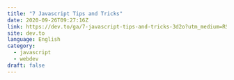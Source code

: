 ```yaml
---
title: "7 Javascript Tips and Tricks"
date: 2020-09-26T09:27:16Z
link: https://dev.to/ga/7-javascript-tips-and-tricks-3d2o?utm_medium=RSS&utm_source=news.12bit.vn
site: dev.to
language: English
category:
  - javascript
  - webdev
draft: false
---
```

